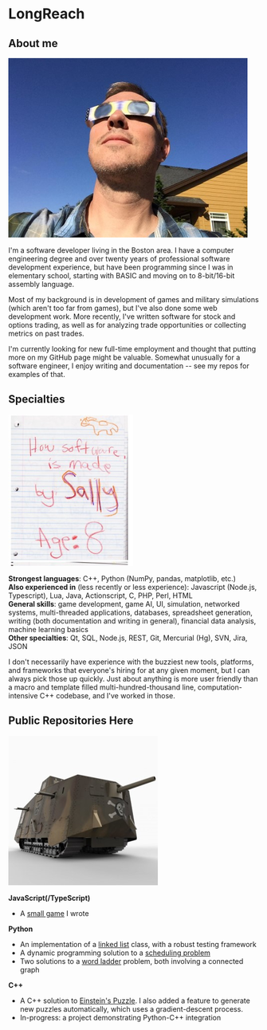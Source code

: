 # LongReach

## About me

![](images/MeEclipseGlasses.jpg)

I'm a software developer living in the Boston area. I have a computer engineering degree and over twenty years of professional software development experience, but have been programming since I was in elementary school, starting with BASIC and moving on to 8-bit/16-bit assembly language.

Most of my background is in development of games and military simulations (which aren't too far from games), but I've also done some web development work. More recently, I've written software for stock and options trading, as well as for analyzing trade opportunities or collecting metrics on past trades.

I'm currently looking for new full-time employment and thought that putting more on my GitHub page might be valuable. Somewhat unusually for a software engineer, I enjoy writing and documentation -- see my repos for examples of that.

## Specialties

![](images/HowSoftwareIsMade.jpg)

**Strongest languages**: C++, Python (NumPy, pandas, matplotlib, etc.)  
**Also experienced in** (less recently or less experience): Javascript (Node.js, Typescript), Lua, Java, Actionscript, C, PHP, Perl, HTML  
**General skills**: game development, game AI, UI, simulation, networked systems, multi-threaded applications, databases, spreadsheet generation, writing (both documentation and writing in general), financial data analysis, machine learning basics  
**Other specialties**: Qt, SQL, Node.js, REST, Git, Mercurial (Hg), SVN, Jira, JSON  

I don't necessarily have experience with the buzziest new tools, platforms, and frameworks that everyone's hiring for at any given moment, but I can always pick those up quickly. Just about anything is more user friendly than a macro and template filled multi-hundred-thousand line, computation-intensive C++ codebase, and I've worked in those.

## Public Repositories Here

![](images/a7v.jpg)  

**JavaScript(/TypeScript)**
* A [small game](https://github.com/LongReach/programming-challenge) I wrote

**Python**
* An implementation of a [linked list](https://github.com/LongReach/linked-list) class, with a robust testing framework
* A dynamic programming solution to a [scheduling problem](https://github.com/LongReach/meeting-problem)
* Two solutions to a [word ladder](https://github.com/LongReach/word-ladder) problem, both involving a connected graph

**C++**
* A C++ solution to [Einstein's Puzzle](https://github.com/LongReach/einstein-puzzle). I also added a feature to generate new puzzles automatically, which uses a gradient-descent process.
* In-progress: a project demonstrating Python-C++ integration



